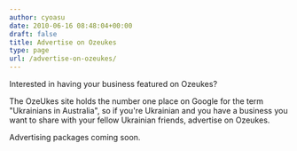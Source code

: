 ```yaml
---
author: cyoasu
date: 2010-06-16 08:48:04+00:00
draft: false
title: Advertise on Ozeukes
type: page
url: /advertise-on-ozeukes/
---
```


Interested in having your business featured on Ozeukes?

The OzeUkes site holds the number one place on Google for the term "Ukrainians in Australia", so if you're Ukrainian and you have a business you want to share with your fellow Ukrainian friends, advertise on Ozeukes.

Advertising packages coming soon.
